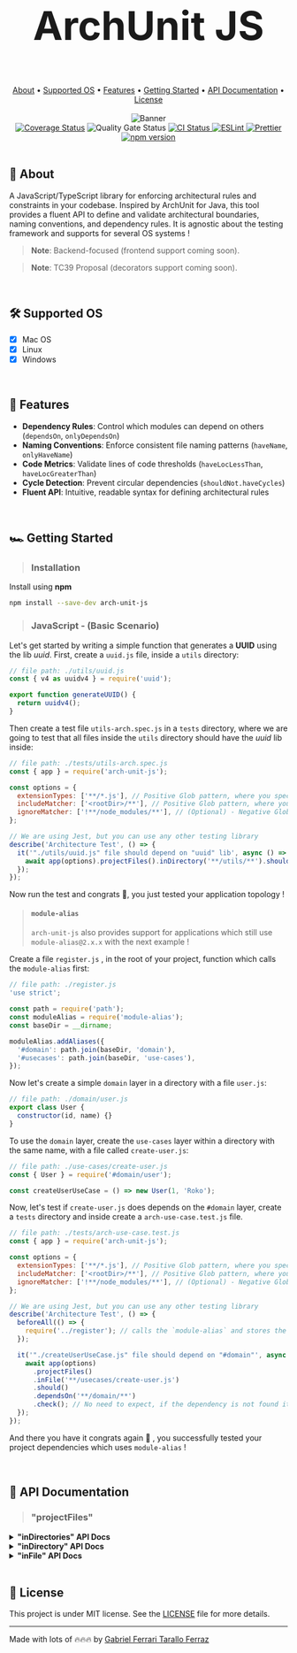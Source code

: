 <div align="center">
  <h1 style="font-size:4.5rem;"> ArchUnit JS</h1>
</div>

<br/>

<div align="center">
  <a href="#page_facing_up-about">About</a> •
  <a href="#hammer_and_wrench-supported-os">Supported OS</a> • 
  <a href="#ledger-features">Features</a> •
  <a href="#racing_car-getting-started">Getting Started</a> •
  <a href="#notebook-api-documentation">API Documentation</a> •
  <a href="#memo-license">License</a>
</div>

<br/>

<div align="center">
  <img src="https://github.com/gftf2011/clean-node-todolist/blob/main/.github/images/background.png" alt="Banner" style="max-width: 100%; height: auto;" />
</div>

<div align="center">
  <a href='https://coveralls.io/github/gftf2011/arch-unit-js?branch=dev'><img src='https://coveralls.io/repos/github/gftf2011/arch-unit-js/badge.svg?branch=dev' alt='Coverage Status' /></a>
  <img src='https://sonarcloud.io/api/project_badges/measure?project=gftf2011_arch-unit-js&metric=alert_status' alt='Quality Gate Status' />
  <a href="https://github.com/gftf2011/arch-unit-js/actions" target="_blank" rel="noopener noreferrer">
    <img src="https://github.com/gftf2011/arch-unit-js/actions/workflows/merge-main.yml/badge.svg" alt="CI Status" />
  </a>
  <a href="https://eslint.org/">
    <img src="https://img.shields.io/badge/ESLint-configured-blue?logo=eslint" alt="ESLint" />
  </a>
  <a href="https://prettier.io/">
    <img src="https://img.shields.io/badge/Prettier-configured-ff69b4?logo=prettier" alt="Prettier" />
  </a>
  <a href="https://www.npmjs.com/package/arch-unit-js">
    <img src="https://img.shields.io/npm/v/arch-unit-js.svg" alt="npm version" />
  </a>
</div>

<br/>

## :page_facing_up: About

A JavaScript/TypeScript library for enforcing architectural rules and constraints in your codebase. Inspired by ArchUnit for Java, this tool provides a fluent API to define and validate architectural boundaries, naming conventions, and dependency rules. It is agnostic about the testing framework and supports for several OS systems !

> **Note**: Backend-focused (frontend support coming soon).

> **Note**: TC39 Proposal (decorators support coming soon).

<br/>

## :hammer_and_wrench: Supported OS

- [x] Mac OS
- [x] Linux
- [x] Windows

<br/>

## :ledger: Features

- **Dependency Rules**: Control which modules can depend on others (`dependsOn`, `onlyDependsOn`)
- **Naming Conventions**: Enforce consistent file naming patterns (`haveName`, `onlyHaveName`)
- **Code Metrics**: Validate lines of code thresholds (`haveLocLessThan`, `haveLocGreaterThan`)
- **Cycle Detection**: Prevent circular dependencies (`shouldNot.haveCycles`)
- **Fluent API**: Intuitive, readable syntax for defining architectural rules

<br/>

## :racing_car: Getting Started

> ### Installation

Install using **npm**

```bash
npm install --save-dev arch-unit-js
```

> ### JavaScript - (Basic Scenario)

Let's get started by writing a simple function that generates a **UUID** using the lib _uuid_. First, create a `uuid.js` file, inside a `utils` directory:

```javascript
// file path: ./utils/uuid.js
const { v4 as uuidv4 } = require('uuid');

export function generateUUID() {
  return uuidv4();
}
```

Then create a test file `utils-arch.spec.js` in a `tests` directory, where we are going to test that all files inside the `utils` directory should have the _uuid_ lib inside:

```javascript
// file path: ./tests/utils-arch.spec.js
const { app } = require('arch-unit-js');

const options = {
  extensionTypes: ['**/*.js'], // Positive Glob pattern, where you specify all extension types your application has
  includeMatcher: ['<rootDir>/**'], // Positive Glob pattern, where you specify all files and directories based on the project <rootDir>
  ignoreMatcher: ['!**/node_modules/**'], // (Optional) - Negative Glob pattern, where you specify all files and directories you do NOT want to check
};

// We are using Jest, but you can use any other testing library
describe('Architecture Test', () => {
  it('"./utils/uuid.js" file should depend on "uuid" lib', async () => {
    await app(options).projectFiles().inDirectory('**/utils/**').should().dependsOn('uuid').check(); // No need to expect, if the dependency is not found it throws an error
  });
});
```

Now run the test and congrats 🥳, you just tested your application topology !

> #### `module-alias`
>
> `arch-unit-js` also provides support for applications which still use `module-alias@2.x.x` with the next example !

Create a file `register.js` , in the root of your project, function which calls the `module-alias` first:

```javascript
// file path: ./register.js
'use strict';

const path = require('path');
const moduleAlias = require('module-alias');
const baseDir = __dirname;

moduleAlias.addAliases({
  '#domain': path.join(baseDir, 'domain'),
  '#usecases': path.join(baseDir, 'use-cases'),
});
```

Now let's create a simple `domain` layer in a directory with a file `user.js`:

```javascript
// file path: ./domain/user.js
export class User {
  constructor(id, name) {}
}
```

To use the `domain` layer, create the `use-cases` layer within a directory with the same name, with a file called `create-user.js`:

```javascript
// file path: ./use-cases/create-user.js
const { User } = require('#domain/user');

const createUserUseCase = () => new User(1, 'Roko');
```

Now, let's test if `create-user.js` does depends on the `#domain` layer, create a `tests` directory and inside create a `arch-use-case.test.js` file.

```javascript
// file path: ./tests/arch-use-case.test.js
const { app } = require('arch-unit-js');

const options = {
  extensionTypes: ['**/*.js'], // Positive Glob pattern, where you specify all extension types your application has
  includeMatcher: ['<rootDir>/**'], // Positive Glob pattern, where you specify all files and directories based on the project <rootDir>
  ignoreMatcher: ['!**/node_modules/**'], // (Optional) - Negative Glob pattern, where you specify all files and directories you do NOT want to check
};

// We are using Jest, but you can use any other testing library
describe('Architecture Test', () => {
  beforeAll(() => {
    require('../register'); // calls the `module-alias` and stores the alias in the node Modules package
  });

  it('"./createUserUseCase.js" file should depend on "#domain"', async () => {
    await app(options)
      .projectFiles()
      .inFile('**/usecases/create-user.js')
      .should()
      .dependsOn('**/domain/**')
      .check(); // No need to expect, if the dependency is not found it throws an error
  });
});
```

And there you have it congrats again 🥳 , you successfully tested your project dependencies which uses `module-alias` !

<br/>

## :notebook: API Documentation

> ### "projectFiles"

<details>
  <summary><b>"inDirectories" API Docs</b></summary>

- [Project Files in Directories Should NOT Depend On Specified Patterns](docs/business/projectFiles/inDirectories/shouldNot/projectFiles_inDirectories_shouldNot_dependsOn_check.md)
- [Project Files in Directories Should NOT Have Cycles](docs/business/projectFiles/inDirectories/shouldNot/projectFiles_inDirectories_shouldNot_haveCycles_check.md)
- [Project Files in Directories Should NOT Have Greater Or Equal L.O.C. (Lines Of Code) Than Specified Value](docs/business/projectFiles/inDirectories/shouldNot/projectFiles_inDirectories_shouldNot_haveLocGreaterOrEqualThan_check.md)
- [Project Files in Directories Should NOT Have Greater L.O.C. (Lines Of Code) Than Specified Value](docs/business/projectFiles/inDirectories/shouldNot/projectFiles_inDirectories_shouldNot_haveLocGreaterThan_check.md)
- [Project Files in Directories Should NOT Have Less Or Equal L.O.C. (Lines Of Code) Than Specified Value](docs/business/projectFiles/inDirectories/shouldNot/projectFiles_inDirectories_shouldNot_haveLocLessOrEqualThan_check.md)
- [Project Files in Directories Should NOT Have Less L.O.C. (Lines Of Code) Than Specified Value](docs/business/projectFiles/inDirectories/shouldNot/projectFiles_inDirectories_shouldNot_haveLocLessThan_check.md)
- [Project Files in Directories Should NOT Have Name with Specified Pattern](docs/business/projectFiles/inDirectories/shouldNot/projectFiles_inDirectories_shouldNot_haveName_check.md)
- [Project Files in Directories Should NOT Only Depend On Specified Patterns](docs/business/projectFiles/inDirectories/shouldNot/projectFiles_inDirectories_shouldNot_onlyDependsOn_check.md)
- [Project Files in Directories Should NOT Only Have Name with Specified Pattern](docs/business/projectFiles/inDirectories/shouldNot/projectFiles_inDirectories_shouldNot_onlyHaveName_check.md)
- [Project Files in Directories Should Depend On Specified Patterns](docs/business/projectFiles/inDirectories/should/projectFiles_inDirectories_should_dependsOn_check.md)
- [Project Files in Directories Should Have Cycles](docs/business/projectFiles/inDirectories/should/projectFiles_inDirectories_should_haveCycles_check.md)
- [Project Files in Directories Should Have Greater Or Equal L.O.C. (Lines Of Code) Than Specified Value](docs/business/projectFiles/inDirectories/should/projectFiles_inDirectories_should_haveLocGreaterOrEqualThan_check.md)
- [Project Files in Directories Should Have Greater L.O.C. (Lines Of Code) Than Specified Value](docs/business/projectFiles/inDirectories/should/projectFiles_inDirectories_should_haveLocGreaterThan_check.md)
- [Project Files in Directories Should Have Less Or Equal L.O.C. (Lines Of Code) Than Specified Value](docs/business/projectFiles/inDirectories/should/projectFiles_inDirectories_should_haveLocLessOrEqualThan_check.md)
- [Project Files in Directories Should Have Less L.O.C. (Lines Of Code) Than Specified Value](docs/business/projectFiles/inDirectories/should/projectFiles_inDirectories_should_haveLocLessThan_check.md)
- [Project Files in Directories Should Have Name with Specified Pattern](docs/business/projectFiles/inDirectories/should/projectFiles_inDirectories_should_haveName_check.md)
- [Project Files in Directories Should Only Depend On Specified Patterns](docs/business/projectFiles/inDirectories/should/projectFiles_inDirectories_should_onlyDependsOn_check.md)
- [Project Files in Directories Should Only Have Name with Specified Pattern](docs/business/projectFiles/inDirectories/should/projectFiles_inDirectories_should_onlyHaveName_check.md)

</details>

<details>
  <summary><b>"inDirectory" API Docs</b></summary>

- [Project Files in Directory Should NOT Depend On Specified Patterns](docs/business/projectFiles/inDirectory/shouldNot/projectFiles_inDirectory_shouldNot_dependsOn_check.md)
- [Project Files in Directory Should NOT Have Cycles](docs/business/projectFiles/inDirectory/shouldNot/projectFiles_inDirectory_shouldNot_haveCycles_check.md)
- [Project Files in Directory Should NOT Have Greater Or Equal L.O.C. (Lines Of Code) Than Specified Value](docs/business/projectFiles/inDirectory/shouldNot/projectFiles_inDirectory_shouldNot_haveLocGreaterOrEqualThan_check.md)
- [Project Files in Directory Should NOT Have Greater L.O.C. (Lines Of Code) Than Specified Value](docs/business/projectFiles/inDirectory/shouldNot/projectFiles_inDirectory_shouldNot_haveLocGreaterThan_check.md)
- [Project Files in Directory Should NOT Have Less Or Equal L.O.C. (Lines Of Code) Than Specified Value](docs/business/projectFiles/inDirectory/shouldNot/projectFiles_inDirectory_shouldNot_haveLocLessOrEqualThan_check.md)
- [Project Files in Directory Should NOT Have Less L.O.C. (Lines Of Code) Than Specified Value](docs/business/projectFiles/inDirectory/shouldNot/projectFiles_inDirectory_shouldNot_haveLocLessThan_check.md)
- [Project Files in Directory Should Not Have Name with Specified Pattern](docs/business/projectFiles/inDirectory/shouldNot/projectFiles_inDirectory_shouldNot_haveName_check.md)
- [Project Files in Directory Should NOT Only Depend On Specific Patterns](docs/business/projectFiles/inDirectory/shouldNot/projectFiles_inDirectory_shouldNot_onlyDependsOn_check.md)
- [Project Files in Directory Should NOT Only Have Names with Specified Pattern](docs/business/projectFiles/inDirectory/shouldNot/projectFiles_inDirectory_shouldNot_onlyHaveName_check.md)
- [Project Files in Directory Should Depend On Specified Patterns](docs/business/projectFiles/inDirectory/should/projectFiles_inDirectory_should_dependsOn_check.md)
- [Project Files in Directory Should Have Cycles](docs/business/projectFiles/inDirectory/should/projectFiles_inDirectory_should_haveCycles_check.md)
- [Project Files in Directory Should Have Greater Or Equal L.O.C. (Lines Of Code) Than Specified Value](docs/business/projectFiles/inDirectory/should/projectFiles_inDirectory_should_haveLocGreaterOrEqualThan_check.md)
- [Project Files in Directory Should Have Greater L.O.C. (Lines Of Code) Than Specified Value](docs/business/projectFiles/inDirectory/should/projectFiles_inDirectory_should_haveLocGreaterThan_check.md)
- [Project Files in Directory Should Have Less Or Equal L.O.C. (Lines Of Code) Than Specified Value](docs/business/projectFiles/inDirectory/should/projectFiles_inDirectory_should_haveLocLessOrEqualThan_check.md)
- [Project Files in Directory Should Have Less L.O.C. (Lines Of Code) Than Specified Value](docs/business/projectFiles/inDirectory/should/projectFiles_inDirectory_should_haveLocLessThan_check.md)
- [Project Files in Directory Should Have Name with Specified Pattern](docs/business/projectFiles/inDirectory/should/projectFiles_inDirectory_should_haveName_check.md)
- [Project Files in Directory Should Only Depend On Specified Patterns](docs/business/projectFiles/inDirectory/should/projectFiles_inDirectory_should_onlyDependsOn_check.md)
- [Project Files in Directory Should Only Have Name with Specified Pattern](docs/business/projectFiles/inDirectory/should/projectFiles_inDirectory_should_onlyHaveName_check.md)

</details>

<details>
  <summary><b>"inFile" API Docs</b></summary>

- [Project Files in File Should NOT Depend On Specified Patterns](docs/business/projectFiles/inFile/shouldNot/projectFiles_inFile_shouldNot_dependsOn_check.md)
- [Project Files in File Should NOT Have Cycles](docs/business/projectFiles/inFile/shouldNot/projectFiles_inFile_shouldNot_haveCycles_check.md)
- [Project Files in File Should NOT Have Greater Or Equal L.O.C. (Lines Of Code) Than Specified Value](docs/business/projectFiles/inFile/shouldNot/projectFiles_inFile_shouldNot_haveLocGreaterOrEqualThan_check.md)
- [Project Files in File Should NOT Have Greater L.O.C. (Lines Of Code) Than Specified Value](docs/business/projectFiles/inFile/shouldNot/projectFiles_inFile_shouldNot_haveLocGreaterThan_check.md)
- [Project Files in File Should NOT Have Less Or Equal L.O.C. (Lines Of Code) Than Specified Value](docs/business/projectFiles/inFile/shouldNot/projectFiles_inFile_shouldNot_haveLocLessOrEqualThan_check.md)
- [Project Files in File Should NOT Have Less L.O.C. (Lines Of Code) Than Specified Value](docs/business/projectFiles/inFile/shouldNot/projectFiles_inFile_shouldNot_haveLocLessThan_check.md)
- [Project Files in File Should NOT Have Name with Specified Pattern](docs/business/projectFiles/inFile/shouldNot/projectFiles_inFile_shouldNot_haveName_check.md)
- [Project Files in File Should NOT Only Depend On Specified Patterns](docs/business/projectFiles/inFile/shouldNot/projectFiles_inFile_shouldNot_onlyDependsOn_check.md)
- [Project Files in File Should NOT Only Have Name with Specified Pattern](docs/business/projectFiles/inFile/shouldNot/projectFiles_inFile_shouldNot_onlyHaveName_check.md)
- [Project Files in File Should Depend On Specified Patterns](docs/business/projectFiles/inFile/should/projectFiles_inFile_should_dependsOn_check.md)
- [Project Files in File Should Have Cycles](docs/business/projectFiles/inFile/should/projectFiles_inFile_should_haveCycles_check.md)
- [Project Files in File Should Have Greater Or Equal L.O.C. (Lines Of Code) Than Specified Value](docs/business/projectFiles/inFile/should/projectFiles_inFile_should_haveLocGreaterOrEqualThan_check.md)
- [Project Files in File Should Have Greater L.O.C. (Lines Of Code) Than Specified Value](docs/business/projectFiles/inFile/should/projectFiles_inFile_should_haveLocGreaterThan_check.md)
- [Project Files in File Should Have Less Or Equal L.O.C. (Lines Of Code) Than Specified Value](docs/business/projectFiles/inFile/should/projectFiles_inFile_should_haveLocLessOrEqualThan_check.md)
- [Project Files in File Should Have Less L.O.C. (Lines Of Code) Than Specified Value](docs/business/projectFiles/inFile/should/projectFiles_inFile_should_haveLocLessThan_check.md)
- [Project Files in File Should Have Name with Specified Pattern](docs/business/projectFiles/inFile/should/projectFiles_inFile_should_haveName_check.md)
- [Project Files in File Should Only Depend On Specified Patterns](docs/business/projectFiles/inFile/should/projectFiles_inFile_should_onlyDependsOn_check.md)
- [Project Files in File Should Only Have Name with Specified Pattern](docs/business/projectFiles/inFile/should/projectFiles_inFile_should_onlyHaveName_check.md)

</details>

<br/>

## :memo: License

This project is under MIT license. See the [LICENSE](LICENSE) file for more details.

---

Made with lots of 🔥🔥🔥 by [Gabriel Ferrari Tarallo Ferraz](https://www.linkedin.com/in/gabriel-ferrari-tarallo-ferraz/)
